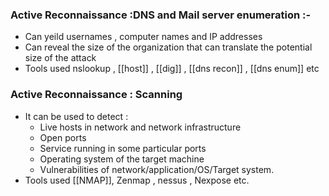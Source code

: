 ### Active  Reconnaissance :DNS and Mail server enumeration :-
- Can yeild usernames , computer names and IP addresses
- Can reveal the size of the organization that can translate the potential size of the attack
- Tools used nslookup , [[host]] , [[dig]] , [[dns recon]] , [[dns enum]] etc

### Active Reconnaissance : Scanning
- It can be used to detect :
	- Live hosts in network and network infrastructure
	- Open ports
	- Service running in some particular ports
	- Operating system of the target machine
	- Vulnerabilities of network/application/OS/Target system.
- Tools used [[NMAP]], Zenmap , nessus , Nexpose etc.